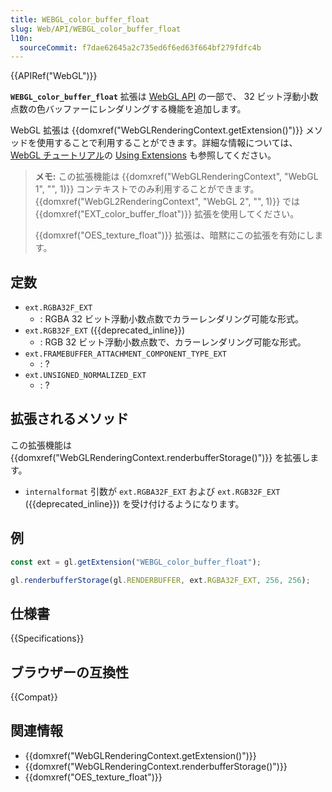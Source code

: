 ```yaml
---
title: WEBGL_color_buffer_float
slug: Web/API/WEBGL_color_buffer_float
l10n:
  sourceCommit: f7dae62645a2c735ed6f6ed63f664bf279fdfc4b
---
```


{{APIRef("WebGL")}}

**`WEBGL_color_buffer_float`** 拡張は [WebGL API](/ja/docs/Web/API/WebGL_API) の一部で、 32 ビット浮動小数点数の色バッファーにレンダリングする機能を追加します。

WebGL 拡張は {{domxref("WebGLRenderingContext.getExtension()")}} メソッドを使用することで利用することができます。詳細な情報については、[WebGL チュートリアル](/ja/docs/Web/API/WebGL_API/Using_Extensions)の [Using Extensions](/ja/docs/Web/API/WebGL_API/Tutorial) も参照してください。

> **メモ:** この拡張機能は {{domxref("WebGLRenderingContext", "WebGL 1", "", 1)}} コンテキストでのみ利用することができます。 {{domxref("WebGL2RenderingContext", "WebGL 2", "", 1)}} では {{domxref("EXT_color_buffer_float")}} 拡張を使用してください。
>
> {{domxref("OES_texture_float")}} 拡張は、暗黙にこの拡張を有効にします。

## 定数

- `ext.RGBA32F_EXT`
  - : RGBA 32 ビット浮動小数点数でカラーレンダリング可能な形式。
- `ext.RGB32F_EXT` ({{deprecated_inline}})
  - : RGB 32 ビット浮動小数点数で、カラーレンダリング可能な形式。
- `ext.FRAMEBUFFER_ATTACHMENT_COMPONENT_TYPE_EXT`
  - : ?
- `ext.UNSIGNED_NORMALIZED_EXT`
  - : ?

## 拡張されるメソッド

この拡張機能は {{domxref("WebGLRenderingContext.renderbufferStorage()")}} を拡張します。

- `internalformat` 引数が `ext.RGBA32F_EXT` および `ext.RGB32F_EXT` ({{deprecated_inline}}) を受け付けるようになります。

## 例

```js
const ext = gl.getExtension("WEBGL_color_buffer_float");

gl.renderbufferStorage(gl.RENDERBUFFER, ext.RGBA32F_EXT, 256, 256);
```

## 仕様書

{{Specifications}}

## ブラウザーの互換性

{{Compat}}

## 関連情報

- {{domxref("WebGLRenderingContext.getExtension()")}}
- {{domxref("WebGLRenderingContext.renderbufferStorage()")}}
- {{domxref("OES_texture_float")}}
